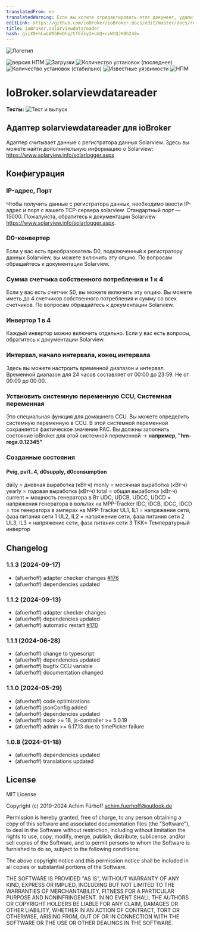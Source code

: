 ```yaml
---
translatedFrom: en
translatedWarning: Если вы хотите отредактировать этот документ, удалите поле «translationFrom», в противном случае этот документ будет снова автоматически переведен
editLink: https://github.com/ioBroker/ioBroker.docs/edit/master/docs/ru/adapterref/iobroker.solarviewdatareader/README.md
title: ioBroker.solarviewdatareader
hash: giiX9+hLwLWA5HvDhp/CfEdsy2+ubQ+cvWtQJK0h248=
---
```

![Логотип](../../../en/adapterref/iobroker.solarviewdatareader/admin/solarviewdatareader.png)

![версия НПМ](https://img.shields.io/npm/v/iobroker.solarviewdatareader.svg)
![Загрузки](https://img.shields.io/npm/dm/iobroker.solarviewdatareader.svg)
![Количество установок (последнее)](https://iobroker.live/badges/solarviewdatareader-installed.svg)
![Количество установок (стабильно)](https://iobroker.live/badges/solarviewdatareader-stable.svg)
![Известные уязвимости](https://snyk.io/test/github/afuerhoff/ioBroker.solarviewdatareader/badge.svg)
![НПМ](https://nodei.co/npm/iobroker.solarviewdatareader.png?downloads=true)

# IoBroker.solarviewdatareader
**Тесты:** ![Тест и выпуск](https://github.com/afuerhoff/ioBroker.solarviewdatareader/workflows/Test%20and%20Release/badge.svg)

## Адаптер solarviewdatareader для ioBroker
Адаптер считывает данные с регистратора данных Solarview.
Здесь вы можете найти дополнительную информацию о Solarview: https://www.solarview.info/solarlogger.aspx

## Конфигурация
### IP-адрес, Порт
Чтобы получить данные с регистратора данных, необходимо ввести IP-адрес и порт с вашего TCP-сервера solarview.
Стандартный порт — 15000. Пожалуйста, обратитесь к документации Solarview https://www.solarview.info/solarlogger.aspx.

### D0-конвертер
Если у вас есть преобразователь D0, подключенный к регистратору данных Solarview, вы можете включить эту опцию.
По вопросам обращайтесь к документации Solarview.

### Сумма счетчика собственного потребления и 1 к 4
Если у вас есть счетчик S0, вы можете включить эту опцию.
Вы можете иметь до 4 счетчиков собственного потребления и сумму со всех счетчиков.
По вопросам обращайтесь к документации Solarview.

### Инвертор 1 в 4
Каждый инвертор можно включить отдельно.
Если у вас есть вопросы, обратитесь к документации Solarview.

### Интервал, начало интервала, конец интервала
Здесь вы можете настроить временной диапазон и интервал. Временной диапазон для 24 часов составляет от 00:00 до 23:59.
Не от 00:00 до 00:00.

### Установить системную переменную CCU, Системная переменная
Это специальная функция для домашнего CCU. Вы можете определить системную переменную в CCU.
В этой системной переменной сохраняется фактическое значение PAC.
Вы должны заполнить состояние ioBroker для этой системной переменной -> **например, "hm-rega.0.12345"**

### Созданные состояния
#### Pvig, pvi1..4, d0supply, d0consumption
daily = дневная выработка (кВт·ч) monly = месячная выработка (кВт·ч) yearly = годовая выработка (кВт·ч) total = общая выработка (кВт·ч) current = мощность генератора в Вт UDC, UDCB, UDCC, UDCD = напряжения генератора в вольтах на MPP-Tracker IDC, IDCB, IDCC, IDCD = ток генератора в амперах на MPP-Tracker UL1, IL1 = напряжение сети, фаза питания сети 1 UL2, IL2 = напряжение сети, фаза питания сети 2 UL3, IL3 = напряжение сети, фаза питания сети 3 TKK= Температурный инвертор

## Changelog
### 1.1.3 (2024-09-17)
* (afuerhoff) adapter checker changes [#176](https://github.com/afuerhoff/ioBroker.solarviewdatareader/issues/176)
* (afuerhoff) dependencies updated

### 1.1.2 (2024-09-13)
* (afuerhoff) adapter checker changes
* (afuerhoff) dependencies updated
* (afuerhoff) automatic restart [#170](https://github.com/afuerhoff/ioBroker.solarviewdatareader/issues/170)

### 1.1.1 (2024-06-28)
* (afuerhoff) change to typescript
* (afuerhoff) dependencies updated
* (afuerhoff) bugfix CCU variable
* (afuerhoff) documentation changed

### 1.1.0 (2024-05-29)
* (afuerhoff) code optimizations
* (afuerhoff) jsonConfig added
* (afuerhoff) dependencies updated
* (afuerhoff) node >= 18, js-controller >= 5.0.19
* (afuerhoff) admin >= 6.17.13 due to timePicker failure

### 1.0.8 (2024-01-18)
* (afuerhoff) dependencies updated
* (afuerhoff) translations updated

## License
MIT License

Copyright (c) 2019-2024 Achim Fürhoff <achim.fuerhoff@outlook.de>

Permission is hereby granted, free of charge, to any person obtaining a copy
of this software and associated documentation files (the "Software"), to deal
in the Software without restriction, including without limitation the rights
to use, copy, modify, merge, publish, distribute, sublicense, and/or sell
copies of the Software, and to permit persons to whom the Software is
furnished to do so, subject to the following conditions:

The above copyright notice and this permission notice shall be included in all
copies or substantial portions of the Software.

THE SOFTWARE IS PROVIDED "AS IS", WITHOUT WARRANTY OF ANY KIND, EXPRESS OR
IMPLIED, INCLUDING BUT NOT LIMITED TO THE WARRANTIES OF MERCHANTABILITY,
FITNESS FOR A PARTICULAR PURPOSE AND NONINFRINGEMENT. IN NO EVENT SHALL THE
AUTHORS OR COPYRIGHT HOLDERS BE LIABLE FOR ANY CLAIM, DAMAGES OR OTHER
LIABILITY, WHETHER IN AN ACTION OF CONTRACT, TORT OR OTHERWISE, ARISING FROM,
OUT OF OR IN CONNECTION WITH THE SOFTWARE OR THE USE OR OTHER DEALINGS IN THE
SOFTWARE.
